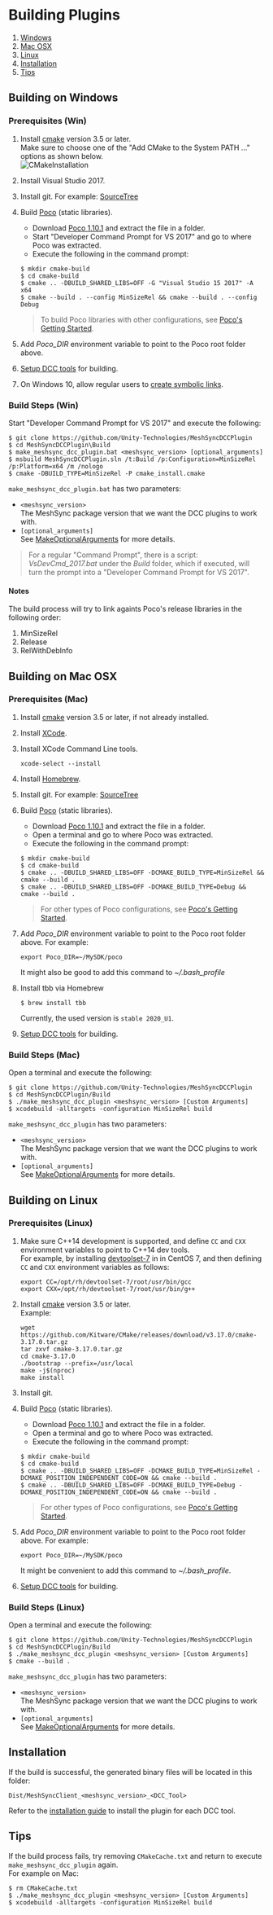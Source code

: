 # Building Plugins

1. [Windows](#building-on-windows)
1. [Mac OSX](#building-on-mac-osx)
1. [Linux](#building-on-linux)
1. [Installation](#installation)
1. [Tips](#tips)

## Building on Windows

### Prerequisites (Win)

1. Install [cmake](https://cmake.org/)  version 3.5 or later.  
   Make sure to choose one of the "Add CMake to the System PATH ..." options as shown below.  
   ![CMakeInstallation](../Images/CMakeInstallation.png)
   
1. Install Visual Studio 2017.
1. Install git. For example: [SourceTree](https://www.sourcetreeapp.com/)
1. Build [Poco](https://pocoproject.org) (static libraries).  
   * Download [Poco 1.10.1](https://github.com/pocoproject/poco/archive/poco-1.10.1-release.zip) and extract the file in a folder.
   * Start "Developer Command Prompt for VS 2017" and go to where Poco was extracted.
   * Execute the following in the command prompt:      
    ``` 
    $ mkdir cmake-build
    $ cd cmake-build
    $ cmake .. -DBUILD_SHARED_LIBS=OFF -G "Visual Studio 15 2017" -A x64
    $ cmake --build . --config MinSizeRel && cmake --build . --config Debug
    ```
    
    > To build Poco libraries with other configurations, see [Poco's Getting Started](https://pocoproject.org/docs/00200-GettingStarted.html).
    
1. Add *Poco_DIR* environment variable to point to the Poco root folder above.
1. [Setup DCC tools](SetupDCC.md) for building.
1. On Windows 10, allow regular users to [create symbolic links](CreateSymbolicLinksOnWindows10.md).


### Build Steps (Win)


Start "Developer Command Prompt for VS 2017" and execute the following:

``` 
$ git clone https://github.com/Unity-Technologies/MeshSyncDCCPlugin
$ cd MeshSyncDCCPlugin\Build
$ make_meshsync_dcc_plugin.bat <meshsync_version> [optional_arguments]
$ msbuild MeshSyncDCCPlugin.sln /t:Build /p:Configuration=MinSizeRel /p:Platform=x64 /m /nologo
$ cmake -DBUILD_TYPE=MinSizeRel -P cmake_install.cmake
```

`make_meshsync_dcc_plugin.bat` has two parameters:  
* `<meshsync_version>`  
  The MeshSync package version that we want the DCC plugins to work with.  
* `[optional_arguments]`   
  See [MakeOptionalArguments](MakeOptionalArguments.md) for more details.

> For a regular "Command Prompt", there is a script: *VsDevCmd_2017.bat* 
> under the *Build* folder, which if executed, will turn the prompt into a 
> "Developer Command Prompt for VS 2017".

#### Notes

The build process will try to link againts Poco's release libraries in the following order:  
1. MinSizeRel  
1. Release  
1. RelWithDebInfo 

## Building on Mac OSX

### Prerequisites (Mac)

1. Install [cmake](https://cmake.org/)  version 3.5 or later, if not already installed.
1. Install [XCode](https://developer.apple.com/xcode/).
1. Install XCode Command Line tools.  
    ``` 
    xcode-select --install
    ```  
1. Install [Homebrew](https://brew.sh/).
1. Install git. For example: [SourceTree](https://www.sourcetreeapp.com/)
1. Build [Poco](https://pocoproject.org) (static libraries).  
   * Download [Poco 1.10.1](https://github.com/pocoproject/poco/archive/poco-1.10.1-release.zip) and extract the file in a folder.
   * Open a terminal and go to where Poco was extracted.
   * Execute the following in the command prompt:      
    ``` 
    $ mkdir cmake-build
    $ cd cmake-build
    $ cmake .. -DBUILD_SHARED_LIBS=OFF -DCMAKE_BUILD_TYPE=MinSizeRel && cmake --build . 
    $ cmake .. -DBUILD_SHARED_LIBS=OFF -DCMAKE_BUILD_TYPE=Debug && cmake --build . 
    ```
    > For other types of Poco configurations, see [Poco's Getting Started](https://pocoproject.org/docs/00200-GettingStarted.html).
1. Add *Poco_DIR* environment variable to point to the Poco root folder above. For example:  
    ``` 
    export Poco_DIR=~/MySDK/poco
    ```  
    It might also be good to add this command to *~/.bash_profile*
1. Install tbb via Homebrew  
    ``` 
    $ brew install tbb
    ```  
    
    Currently, the used version is `stable 2020_U1`.
        
1. [Setup DCC tools](SetupDCC.md) for building.


### Build Steps (Mac)

Open a terminal and execute the following:

``` 
$ git clone https://github.com/Unity-Technologies/MeshSyncDCCPlugin
$ cd MeshSyncDCCPlugin/Build
$ ./make_meshsync_dcc_plugin <meshsync_version> [Custom Arguments]
$ xcodebuild -alltargets -configuration MinSizeRel build
```

`make_meshsync_dcc_plugin` has two parameters:  
* `<meshsync_version>`    
  The MeshSync package version that we want the DCC plugins to work with.  
* `[optional_arguments]`  
  See [MakeOptionalArguments](MakeOptionalArguments.md) for more details.


## Building on Linux

### Prerequisites (Linux)

1. Make sure C++14 development is supported, and define `CC` and `CXX` environment variables to point to C++14 dev tools.  
   For example, by installing [devtoolset-7](https://www.softwarecollections.org/en/scls/rhscl/devtoolset-7/) in in CentOS 7, 
   and then defining `CC` and `CXX` environment variables as follows:
   ``` 
   export CC=/opt/rh/devtoolset-7/root/usr/bin/gcc
   export CXX=/opt/rh/devtoolset-7/root/usr/bin/g++
   ``` 

1. Install [cmake](https://cmake.org/)  version 3.5 or later.  
   Example:
    ``` 
    wget https://github.com/Kitware/CMake/releases/download/v3.17.0/cmake-3.17.0.tar.gz    
    tar zxvf cmake-3.17.0.tar.gz
    cd cmake-3.17.0
    ./bootstrap --prefix=/usr/local
    make -j$(nproc)
    make install    
    ```  
1. Install git.   
1. Build [Poco](https://pocoproject.org) (static libraries).  
   * Download [Poco 1.10.1](https://github.com/pocoproject/poco/archive/poco-1.10.1-release.zip) and extract the file in a folder.
   * Open a terminal and go to where Poco was extracted.
   * Execute the following in the command prompt:
    ``` 
    $ mkdir cmake-build
    $ cd cmake-build
    $ cmake .. -DBUILD_SHARED_LIBS=OFF -DCMAKE_BUILD_TYPE=MinSizeRel -DCMAKE_POSITION_INDEPENDENT_CODE=ON && cmake --build . 
    $ cmake .. -DBUILD_SHARED_LIBS=OFF -DCMAKE_BUILD_TYPE=Debug -DCMAKE_POSITION_INDEPENDENT_CODE=ON && cmake --build . 
    ```
    > For other types of Poco configurations, see [Poco's Getting Started](https://pocoproject.org/docs/00200-GettingStarted.html).
    
1. Add *Poco_DIR* environment variable to point to the Poco root folder above. For example:  
    ``` 
    export Poco_DIR=~/MySDK/poco
    ```  
    It might be convenient to add this command to *~/.bash_profile*.
        
1. [Setup DCC tools](SetupDCC.md) for building.


### Build Steps (Linux)

Open a terminal and execute the following:

``` 
$ git clone https://github.com/Unity-Technologies/MeshSyncDCCPlugin
$ cd MeshSyncDCCPlugin/Build
$ ./make_meshsync_dcc_plugin <meshsync_version> [Custom Arguments]
$ cmake --build . 
```

`make_meshsync_dcc_plugin` has two parameters:  
* `<meshsync_version>`    
  The MeshSync package version that we want the DCC plugins to work with.  
* `[optional_arguments]`  
  See [MakeOptionalArguments](MakeOptionalArguments.md) for more details.

## Installation

If the build is successful, the generated binary files will be located in this folder:  
``` 
Dist/MeshSyncClient_<meshsync_version>_<DCC_Tool>
``` 

Refer to the [installation guide](Installation.md) to install the plugin for each DCC tool.

## Tips

If the build process fails, try removing `CMakeCache.txt` and return to 
execute `make_meshsync_dcc_plugin` again.  
For example on Mac:

``` 
$ rm CMakeCache.txt
$ ./make_meshsync_dcc_plugin <meshsync_version> [Custom Arguments]
$ xcodebuild -alltargets -configuration MinSizeRel build
```


